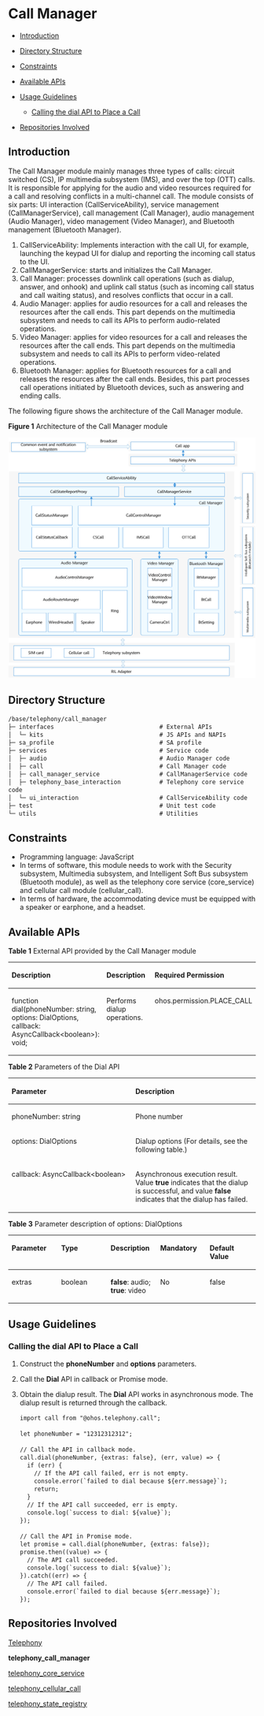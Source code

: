 # Call Manager<a name="EN-US_TOPIC_0000001105058232"></a>

-   [Introduction](#section117mcpsimp)
-   [Directory Structure](#section128mcpsimp)
-   [Constraints](#section131mcpsimp)
-   [Available APIs](#section136mcpsimp)
-   [Usage Guidelines](#section163mcpsimp)
    -   [Calling the dial API to Place a Call](#section113291522113518)

-   [Repositories Involved](#section227mcpsimp)

## Introduction<a name="section117mcpsimp"></a>

The Call Manager module mainly manages three types of calls: circuit switched \(CS\), IP multimedia subsystem \(IMS\), and over the top \(OTT\) calls. It is responsible for applying for the audio and video resources required for a call and resolving conflicts in a multi-channel call. The module consists of six parts: UI interaction \(CallServiceAbility\), service management \(CallManagerService\), call management \(Call Manager\), audio management \(Audio Manager\), video management \(Video Manager\), and Bluetooth management \(Bluetooth Manager\).

1.  CallServiceAbility: Implements interaction with the call UI, for example, launching the keypad UI for dialup and reporting the incoming call status to the UI.
2.  CallManagerService: starts and initializes the Call Manager.
3.  Call Manager: processes downlink call operations \(such as dialup, answer, and onhook\) and uplink call status \(such as incoming call status and call waiting status\), and resolves conflicts that occur in a call.
4.  Audio Manager: applies for audio resources for a call and releases the resources after the call ends. This part depends on the multimedia subsystem and needs to call its APIs to perform audio-related operations.
5.  Video Manager: applies for video resources for a call and releases the resources after the call ends. This part depends on the multimedia subsystem and needs to call its APIs to perform video-related operations.
6.  Bluetooth Manager: applies for Bluetooth resources for a call and releases the resources after the call ends. Besides, this part processes call operations initiated by Bluetooth devices, such as answering and ending calls.

The following figure shows the architecture of the Call Manager module.

**Figure  1**  Architecture of the Call Manager module<a name="fig11440121615591"></a>


![](figures/en-us_architecture-of-the-call-manager-module.png)

## Directory Structure<a name="section128mcpsimp"></a>

```
/base/telephony/call_manager
├─ interfaces                              # External APIs
│  └─ kits                                 # JS APIs and NAPIs
├─ sa_profile                              # SA profile
├─ services                                # Service code
│  ├─ audio                                # Audio Manager code
│  ├─ call                                 # Call Manager code
│  ├─ call_manager_service                 # CallManagerService code
│  ├─ telephony_base_interaction           # Telephony core service code
│  └─ ui_interaction                       # CallServiceAbility code
├─ test                                    # Unit test code
└─ utils                                   # Utilities
```

## Constraints<a name="section131mcpsimp"></a>

-   Programming language: JavaScript
-   In terms of software, this module needs to work with the Security subsystem, Multimedia subsystem, and Intelligent Soft Bus subsystem \(Bluetooth module\), as well as the telephony core service \(core\_service\) and cellular call module \(cellular\_call\).
-   In terms of hardware, the accommodating device must be equipped with a speaker or earphone, and a headset.

## Available APIs<a name="section136mcpsimp"></a>

**Table  1**  External API provided by the Call Manager module

<a name="table137mcpsimp"></a>
<table><thead align="left"><tr id="row143mcpsimp"><th class="cellrowborder" valign="top" width="33.33333333333333%" id="mcps1.2.4.1.1"><p id="entry144mcpsimpp0"><a name="entry144mcpsimpp0"></a><a name="entry144mcpsimpp0"></a>Description</p>
</th>
<th class="cellrowborder" valign="top" width="33.33333333333333%" id="mcps1.2.4.1.2"><p id="entry145mcpsimpp0"><a name="entry145mcpsimpp0"></a><a name="entry145mcpsimpp0"></a>Description</p>
</th>
<th class="cellrowborder" valign="top" width="33.33333333333333%" id="mcps1.2.4.1.3"><p id="entry146mcpsimpp0"><a name="entry146mcpsimpp0"></a><a name="entry146mcpsimpp0"></a>Required Permission</p>
</th>
</tr>
</thead>
<tbody><tr id="row147mcpsimp"><td class="cellrowborder" valign="top" width="33.33333333333333%" headers="mcps1.2.4.1.1 "><p id="p143312519577"><a name="p143312519577"></a><a name="p143312519577"></a>function dial(phoneNumber: string, options: DialOptions, callback: AsyncCallback&lt;boolean&gt;): void;</p>
</td>
<td class="cellrowborder" valign="top" width="33.33333333333333%" headers="mcps1.2.4.1.2 "><p id="entry149mcpsimpp0"><a name="entry149mcpsimpp0"></a><a name="entry149mcpsimpp0"></a>Performs dialup operations.</p>
</td>
<td class="cellrowborder" valign="top" width="33.33333333333333%" headers="mcps1.2.4.1.3 "><p id="entry150mcpsimpp0"><a name="entry150mcpsimpp0"></a><a name="entry150mcpsimpp0"></a>ohos.permission.PLACE_CALL</p>
</td>
</tr>
</tbody>
</table>

**Table  2**  Parameters of the Dial API

<a name="table18488202215170"></a>
<table><thead align="left"><tr id="row748952217179"><th class="cellrowborder" valign="top" width="50%" id="mcps1.2.3.1.1"><p id="p1948942271710"><a name="p1948942271710"></a><a name="p1948942271710"></a>Parameter</p>
</th>
<th class="cellrowborder" valign="top" width="50%" id="mcps1.2.3.1.2"><p id="p1648972215173"><a name="p1648972215173"></a><a name="p1648972215173"></a>Description</p>
</th>
</tr>
</thead>
<tbody><tr id="row749092213171"><td class="cellrowborder" valign="top" width="50%" headers="mcps1.2.3.1.1 "><p id="p14901222191720"><a name="p14901222191720"></a><a name="p14901222191720"></a>phoneNumber: string</p>
</td>
<td class="cellrowborder" valign="top" width="50%" headers="mcps1.2.3.1.2 "><p id="p34906228170"><a name="p34906228170"></a><a name="p34906228170"></a>Phone number</p>
</td>
</tr>
<tr id="row549011221176"><td class="cellrowborder" valign="top" width="50%" headers="mcps1.2.3.1.1 "><p id="p44902223175"><a name="p44902223175"></a><a name="p44902223175"></a>options: DialOptions</p>
</td>
<td class="cellrowborder" valign="top" width="50%" headers="mcps1.2.3.1.2 "><p id="p11490162241718"><a name="p11490162241718"></a><a name="p11490162241718"></a>Dialup options (For details, see the following table.)</p>
</td>
</tr>
<tr id="row149072216176"><td class="cellrowborder" valign="top" width="50%" headers="mcps1.2.3.1.1 "><p id="p5490152211715"><a name="p5490152211715"></a><a name="p5490152211715"></a>callback: AsyncCallback&lt;boolean&gt;</p>
</td>
<td class="cellrowborder" valign="top" width="50%" headers="mcps1.2.3.1.2 "><p id="p649002291718"><a name="p649002291718"></a><a name="p649002291718"></a>Asynchronous execution result. Value <strong id="b1400386820"><a name="b1400386820"></a><a name="b1400386820"></a>true</strong> indicates that the dialup is successful, and value <strong id="b022154719814"><a name="b022154719814"></a><a name="b022154719814"></a>false</strong> indicates that the dialup has failed.</p>
</td>
</tr>
</tbody>
</table>

**Table  3**  Parameter description of options: DialOptions

<a name="table1322739190"></a>
<table><thead align="left"><tr id="row193221031194"><th class="cellrowborder" valign="top" width="20%" id="mcps1.2.6.1.1"><p id="p203224311917"><a name="p203224311917"></a><a name="p203224311917"></a>Parameter</p>
</th>
<th class="cellrowborder" valign="top" width="20%" id="mcps1.2.6.1.2"><p id="p1639614810198"><a name="p1639614810198"></a><a name="p1639614810198"></a>Type</p>
</th>
<th class="cellrowborder" valign="top" width="20%" id="mcps1.2.6.1.3"><p id="p113221730191"><a name="p113221730191"></a><a name="p113221730191"></a>Description</p>
</th>
<th class="cellrowborder" valign="top" width="20%" id="mcps1.2.6.1.4"><p id="p153221330197"><a name="p153221330197"></a><a name="p153221330197"></a>Mandatory</p>
</th>
<th class="cellrowborder" valign="top" width="20%" id="mcps1.2.6.1.5"><p id="p632220310199"><a name="p632220310199"></a><a name="p632220310199"></a>Default Value</p>
</th>
</tr>
</thead>
<tbody><tr id="row123238311920"><td class="cellrowborder" valign="top" width="20%" headers="mcps1.2.6.1.1 "><p id="p932310311197"><a name="p932310311197"></a><a name="p932310311197"></a>extras</p>
</td>
<td class="cellrowborder" valign="top" width="20%" headers="mcps1.2.6.1.2 "><p id="p73966801911"><a name="p73966801911"></a><a name="p73966801911"></a>boolean</p>
</td>
<td class="cellrowborder" valign="top" width="20%" headers="mcps1.2.6.1.3 "><p id="p19821612162118"><a name="p19821612162118"></a><a name="p19821612162118"></a><strong id="b345117841310"><a name="b345117841310"></a><a name="b345117841310"></a>false</strong>: audio; <strong id="b1701410181319"><a name="b1701410181319"></a><a name="b1701410181319"></a>true</strong>: video</p>
</td>
<td class="cellrowborder" valign="top" width="20%" headers="mcps1.2.6.1.4 "><p id="p33231931191"><a name="p33231931191"></a><a name="p33231931191"></a>No</p>
</td>
<td class="cellrowborder" valign="top" width="20%" headers="mcps1.2.6.1.5 "><p id="p12323232197"><a name="p12323232197"></a><a name="p12323232197"></a>false</p>
</td>
</tr>
</tbody>
</table>

## Usage Guidelines<a name="section163mcpsimp"></a>

### Calling the dial API to Place a Call<a name="section113291522113518"></a>

1.  Construct the  **phoneNumber**  and  **options**  parameters.
2.  Call the  **Dial**  API in callback or Promise mode.
3.  Obtain the dialup result. The  **Dial**  API works in asynchronous mode. The dialup result is returned through the callback.

    ```
    import call from "@ohos.telephony.call";

    let phoneNumber = "12312312312";

    // Call the API in callback mode.
    call.dial(phoneNumber, {extras: false}, (err, value) => {
      if (err) {
        // If the API call failed, err is not empty.
        console.error(`failed to dial because ${err.message}`);
        return;
      }
      // If the API call succeeded, err is empty.
      console.log(`success to dial: ${value}`);
    });

    // Call the API in Promise mode.
    let promise = call.dial(phoneNumber, {extras: false});
    promise.then((value) => {
      // The API call succeeded.
      console.log(`success to dial: ${value}`);
    }).catch((err) => {
      // The API call failed.
      console.error(`failed to dial because ${err.message}`);
    });
    ```


## Repositories Involved<a name="section227mcpsimp"></a>

[Telephony](https://gitee.com/openharmony/docs/blob/master/en/readme/telephony.md)

**telephony_call_manager**

[telephony_core_service](https://gitee.com/openharmony/telephony_core_service/blob/master/README.md)

[telephony_cellular_call](https://gitee.com/openharmony/telephony_cellular_call/blob/master/README.md)

[telephony_state_registry](https://gitee.com/openharmony/telephony_state_registry/blob/master/README.md)